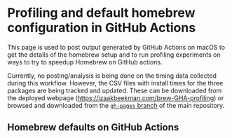 # Profiling and default homebrew configuration in GitHub Actions

This page is used to post output generated by GitHub Actions on macOS to get the details of the homebrew setup
and to run profiling experiments on ways to try to speedup Homebrew on GitHub actions.

Currently, no posting/analysis is being done on the timing data collected during this workflow.
However, the CSV files with install times for the three packages are being tracked and updated.
These can be downloaded from the deployed webpage (https://izaakbeekman.com/brew-GHA-profiling) or
browsed and downloaded from the [`gh-pages` branch] of the main repository.

[`gh-pages` branch]: https://github.com/zbeekman/brew-GHA-profiling/tree/gh-pages

## Homebrew defaults on GitHub Actions

